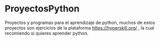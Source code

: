 # ProyectosPython
Proyectos y programas para el aprendizaje de python, muchos de estos proyectos son ejercicios de 
la plataforma https://hyperskill.org/ , la cual recomiendo si quieres aprender python.
